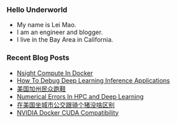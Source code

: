 ### Hello Underworld

- My name is Lei Mao.
- I am an engineer and blogger.
- I live in the Bay Area in California.


### Recent Blog Posts

<!-- BLOG-POST-LIST:START -->
- [Nsight Compute In Docker](https://leimao.github.io/blog/Docker-Nsight-Compute/)
- [How To Debug Deep Learning Inference Applications](https://leimao.github.io/article/How-To-Debug-Deep-Learning-Inference-Applications/)
- [美国加州民众跑鞋](https://leimao.github.io/essay/%E7%BE%8E%E5%9B%BD%E5%8A%A0%E5%B7%9E%E6%B0%91%E4%BC%97%E8%B7%91%E9%9E%8B/)
- [Numerical Errors In HPC and Deep Learning](https://leimao.github.io/blog/Numerical-Errors-In-HPC-Deep-Learning/)
- [在美国坐城市公交跟骑个猪没啥区别](https://leimao.github.io/essay/%E5%9C%A8%E7%BE%8E%E5%9B%BD%E5%9D%90%E5%9F%8E%E5%B8%82%E5%85%AC%E4%BA%A4%E8%B7%9F%E9%AA%91%E4%B8%AA%E7%8C%AA%E6%B2%A1%E5%95%A5%E5%8C%BA%E5%88%AB/)
- [NVIDIA Docker CUDA Compatibility](https://leimao.github.io/blog/NVIDIA-Docker-CUDA-Compatibility/)
<!-- BLOG-POST-LIST:END -->
